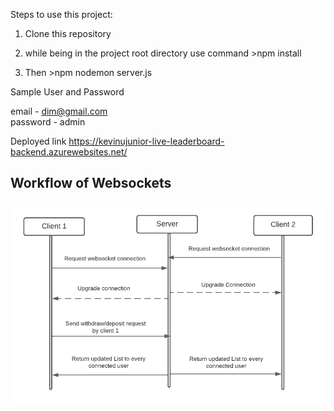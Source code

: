 Steps to use this project:

1) Clone this repository

2) while being in the project root directory use command >npm install

3) Then >npm nodemon server.js



Sample User and Password

email - dim@gmail.com <br/>
password - admin



Deployed link
https://kevinujunior-live-leaderboard-backend.azurewebsites.net/



## Workflow of Websockets

![alt sockets](https://github.com/kevinujunior/live-leaderboard-backend/blob/main/sockets.png)